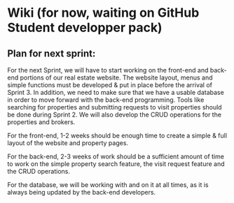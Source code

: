 # Wiki (for now, waiting on GitHub Student developper pack)


## Plan for next sprint:

For the next Sprint, we will have to start working on the front-end and back-end portions of our real estate website. The website layout, menus and simple functions must be developed & put in place before the arrival of Sprint 3.
In addition, we need to make sure that we have a usable database in order to move forward with the back-end programming.
Tools like searching for properties and submitting requests to visit properties should be done during Sprint 2. We will also develop the CRUD operations for the properties and brokers.

For the front-end, 1-2 weeks should be enough time to create a simple & full layout of the website and property pages.

For the back-end, 2-3 weeks of work should be a sufficient amount of time to work on the simple property search feature, the visit request feature and the CRUD operations.

For the database, we will be working with and on it at all times, as it is always being updated by the back-end developers.
